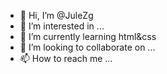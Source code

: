 - 👋 Hi, I’m @JuleZg
- 👀 I’m interested in ...
- 🌱 I’m currently learning html&css
- 💞️ I’m looking to collaborate on ...
- 📫 How to reach me ...

<!---
JuleZg/JuleZg is a ✨ special ✨ repository because its `README.md` (this file) appears on your GitHub profile.
You can click the Preview link to take a look at your changes.
--->
